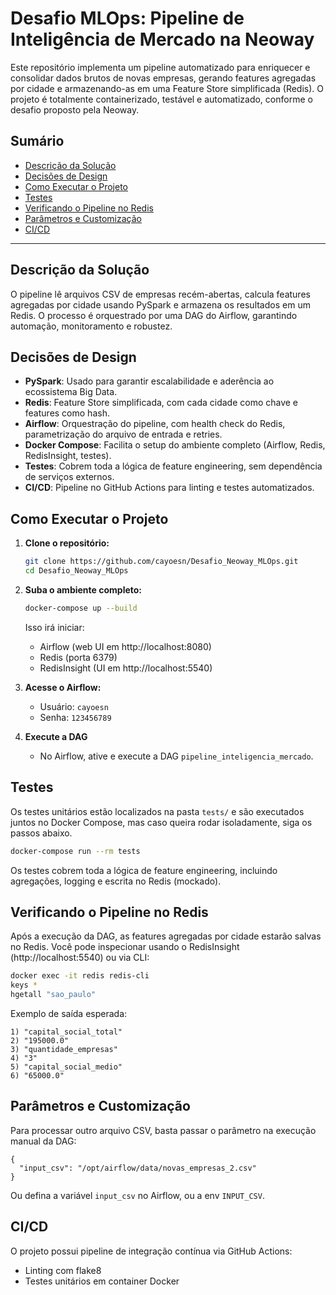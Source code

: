 # Desafio MLOps: Pipeline de Inteligência de Mercado na Neoway

Este repositório implementa um pipeline automatizado para enriquecer e consolidar dados brutos de novas empresas, gerando features agregadas por cidade e armazenando-as em uma Feature Store simplificada (Redis). O projeto é totalmente containerizado, testável e automatizado, conforme o desafio proposto pela Neoway.

## Sumário
- [Descrição da Solução](#descrição-da-solução)
- [Decisões de Design](#decisões-de-design)
- [Como Executar o Projeto](#como-executar-o-projeto)
- [Testes](#testes)
- [Verificando o Pipeline no Redis](#verificando-o-pipeline-no-redis)
- [Parâmetros e Customização](#parâmetros-e-customização)
- [CI/CD](#cicd)

---

## Descrição da Solução
O pipeline lê arquivos CSV de empresas recém-abertas, calcula features agregadas por cidade usando PySpark e armazena os resultados em um Redis. O processo é orquestrado por uma DAG do Airflow, garantindo automação, monitoramento e robustez.

## Decisões de Design
- **PySpark**: Usado para garantir escalabilidade e aderência ao ecossistema Big Data.
- **Redis**: Feature Store simplificada, com cada cidade como chave e features como hash.
- **Airflow**: Orquestração do pipeline, com health check do Redis, parametrização do arquivo de entrada e retries.
- **Docker Compose**: Facilita o setup do ambiente completo (Airflow, Redis, RedisInsight, testes).
- **Testes**: Cobrem toda a lógica de feature engineering, sem dependência de serviços externos.
- **CI/CD**: Pipeline no GitHub Actions para linting e testes automatizados.

## Como Executar o Projeto
1. **Clone o repositório:**
	```sh
	git clone https://github.com/cayoesn/Desafio_Neoway_MLOps.git
	cd Desafio_Neoway_MLOps
	```
2. **Suba o ambiente completo:**
	```sh
	docker-compose up --build
	```
	Isso irá iniciar:
	- Airflow (web UI em http://localhost:8080)
	- Redis (porta 6379)
	- RedisInsight (UI em http://localhost:5540)

3. **Acesse o Airflow:**
	- Usuário: `cayoesn`
	- Senha: `123456789`

4. **Execute a DAG**
	- No Airflow, ative e execute a DAG `pipeline_inteligencia_mercado`.

## Testes

Os testes unitários estão localizados na pasta `tests/` e são executados juntos no Docker Compose, mas caso queira rodar isoladamente, siga os passos abaixo.
```sh
docker-compose run --rm tests
```
Os testes cobrem toda a lógica de feature engineering, incluindo agregações, logging e escrita no Redis (mockado).

## Verificando o Pipeline no Redis
Após a execução da DAG, as features agregadas por cidade estarão salvas no Redis. Você pode inspecionar usando o RedisInsight (http://localhost:5540) ou via CLI:

```sh
docker exec -it redis redis-cli
keys *
hgetall "sao_paulo"
```
Exemplo de saída esperada:
```
1) "capital_social_total"
2) "195000.0"
3) "quantidade_empresas"
4) "3"
5) "capital_social_medio"
6) "65000.0"
```

## Parâmetros e Customização
Para processar outro arquivo CSV, basta passar o parâmetro na execução manual da DAG:
```
{
  "input_csv": "/opt/airflow/data/novas_empresas_2.csv"
}
```
Ou defina a variável `input_csv` no Airflow, ou a env `INPUT_CSV`.

## CI/CD
O projeto possui pipeline de integração contínua via GitHub Actions:
- Linting com flake8
- Testes unitários em container Docker